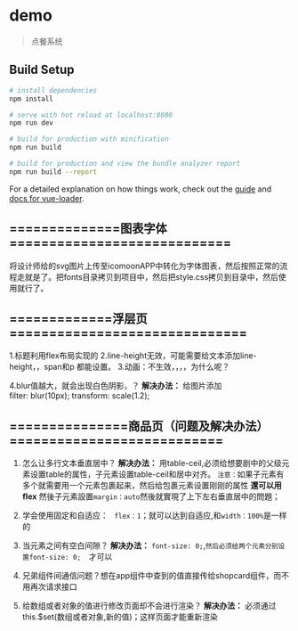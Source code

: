 # demo

> 点餐系统

## Build Setup

``` bash
# install dependencies
npm install

# serve with hot reload at localhost:8080
npm run dev

# build for production with minification
npm run build

# build for production and view the bundle analyzer report
npm run build --report
```

For a detailed explanation on how things work, check out the [guide](http://vuejs-templates.github.io/webpack/) and [docs for vue-loader](http://vuejs.github.io/vue-loader).


## ==============图表字体============================
将设计师给的svg图片上传至icomoonAPP中转化为字体图表，然后按照正常的流程走就是了。把fonts目录拷贝到项目中，然后把style.css拷贝到目录中，然后使用就行了。

## =============浮层页==============================
 1.标题利用flex布局实现的
 2.line-height无效，可能需要给文本添加line-height，，span和p 都能设置。
 3.动画：不生效，，，，为什么呢？

 4.blur值越大，就会出现白色阴影，？
   **解决办法：**
   给图片添加  
      filter: blur(10px);
      transform: scale(1.2);

## ===============商品页（问题及解决办法）===========================
 1. 怎么让多行文本垂直居中？
    **解决办法：**
    用table-ceil,必须给想要剧中的父级元素设置table的属性，子元素设置table-ceil和居中对齐。
    `注意：`如果子元素有多个就需要用一个元素包裹起来，然后给包裹元素设置刚刚的属性
    **還可以用flex** 然後子元素設置``margin：auto``然後就實現了上下左右垂直居中的問題；
 2. 学会使用固定和自适应：
   ` flex：1`；就可以达到自适应,和`width：100%`是一样的

 3. 当元素之间有空白间隙？
    **解决办法：**
    `font-size: 0;`,`然后必须给两个元素分别设置font-size: 0;  `才可以
 4. 兄弟组件间通信问题？想在app组件中查到的值直接传给shopcard组件，而不用再次请求接口
 5. 给数组或者对象的值进行修改页面却不会进行渲染？
    **解决办法：**
    必须通过this.$set(数组或者对象,新的值)；这样页面才能重新渲染